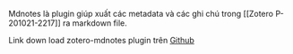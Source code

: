 
Mdnotes là plugin giúp xuất các metadata và các ghi chú trong [[Zotero P-201021-2217]] ra markdown file.

Link down load zotero-mdnotes plugin trên [Github](https://github.com/argenos/zotero-mdnotes#Export-items-metadata-to-a-markdown-file)
